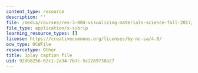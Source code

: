 ```yaml
---
content_type: resource
description: ''
file: /media/courses/res-3-004-visualizing-materials-science-fall-2017/92db825662c12a347b7c5c2269738a27_-MJrb7xScbU.srt
file_type: application/x-subrip
learning_resource_types: []
license: https://creativecommons.org/licenses/by-nc-sa/4.0/
ocw_type: OCWFile
resourcetype: Other
title: 3play caption file
uid: 92db8256-62c1-2a34-7b7c-5c2269738a27
---
```

